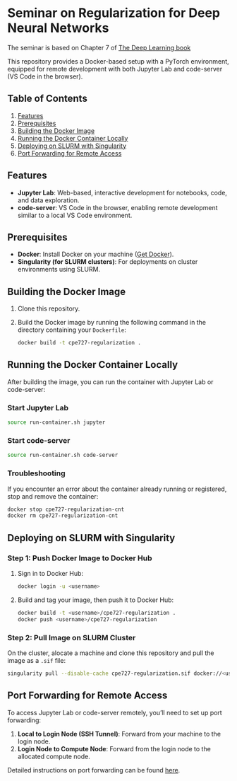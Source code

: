# Seminar on Regularization for Deep Neural Networks

The seminar is based on Chapter 7 of [The Deep Learning book](https://www.deeplearningbook.org/)

This repository provides a Docker-based setup with a PyTorch environment, equipped for remote development with both Jupyter Lab and code-server (VS Code in the browser).

## Table of Contents
1. [Features](#features)
2. [Prerequisites](#prerequisites)
3. [Building the Docker Image](#building-the-docker-image)
4. [Running the Docker Container Locally](#running-the-docker-container-locally)
5. [Deploying on SLURM with Singularity](#deploying-on-slurm-with-singularity)
6. [Port Forwarding for Remote Access](#port-forwarding-for-remote-access)

## Features
- **Jupyter Lab**: Web-based, interactive development for notebooks, code, and data exploration.
- **code-server**: VS Code in the browser, enabling remote development similar to a local VS Code environment.

## Prerequisites
- **Docker**: Install Docker on your machine ([Get Docker](https://docs.docker.com/get-docker/)).
- **Singularity (for SLURM clusters)**: For deployments on cluster environments using SLURM.

## Building the Docker Image
1. Clone this repository.
2. Build the Docker image by running the following command in the directory containing your `Dockerfile`:

   ```bash
   docker build -t cpe727-regularization .
   ```

## Running the Docker Container Locally
After building the image, you can run the container with Jupyter Lab or code-server:

### Start Jupyter Lab
```bash
source run-container.sh jupyter
```

### Start code-server
```bash
source run-container.sh code-server
```

### Troubleshooting
If you encounter an error about the container already running or registered, stop and remove the container:

```bash
docker stop cpe727-regularization-cnt
docker rm cpe727-regularization-cnt
```

## Deploying on SLURM with Singularity

### Step 1: Push Docker Image to Docker Hub
1. Sign in to Docker Hub:
   ```bash
   docker login -u <username>
   ```
2. Build and tag your image, then push it to Docker Hub:
   ```bash
   docker build -t <username>/cpe727-regularization .
   docker push <username>/cpe727-regularization
   ```

### Step 2: Pull Image on SLURM Cluster
On the cluster, alocate a machine and clone this repository and pull the image as a `.sif` file:

```bash
singularity pull --disable-cache cpe727-regularization.sif docker://<username>/cpe727-regularization
```

## Port Forwarding for Remote Access
To access Jupyter Lab or code-server remotely, you’ll need to set up port forwarding:

1. **Local to Login Node (SSH Tunnel)**: Forward from your machine to the login node.
2. **Login Node to Compute Node**: Forward from the login node to the allocated compute node.

Detailed instructions on port forwarding can be found [here](https://www.ssh.com/ssh/tunneling/example).
